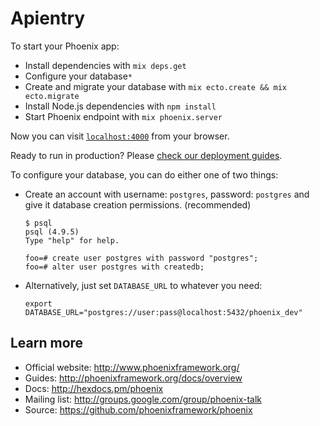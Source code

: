 # Apientry

To start your Phoenix app:

  * Install dependencies with `mix deps.get`
  * Configure your database`*`
  * Create and migrate your database with `mix ecto.create && mix ecto.migrate`
  * Install Node.js dependencies with `npm install`
  * Start Phoenix endpoint with `mix phoenix.server`

Now you can visit [`localhost:4000`](http://localhost:4000) from your browser.

Ready to run in production? Please [check our deployment guides](http://www.phoenixframework.org/docs/deployment).

To configure your database, you can do either one of two things:

  * Create an account with username: `postgres`, password: `postgres` and give it database creation permissions. (recommended)

    ```
    $ psql
    psql (4.9.5)
    Type "help" for help.
    
    foo=# create user postgres with password "postgres";
    foo=# alter user postgres with createdb;
    ```

  * Alternatively, just set `DATABASE_URL` to whatever you need:

    ```
    export DATABASE_URL="postgres://user:pass@localhost:5432/phoenix_dev"
    ```

## Learn more

  * Official website: http://www.phoenixframework.org/
  * Guides: http://phoenixframework.org/docs/overview
  * Docs: http://hexdocs.pm/phoenix
  * Mailing list: http://groups.google.com/group/phoenix-talk
  * Source: https://github.com/phoenixframework/phoenix
